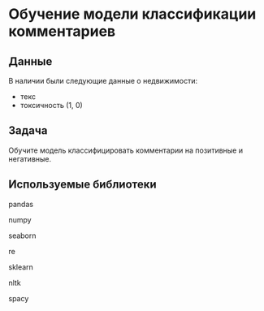# Обучение модели классификации комментариев

## Данные
В наличии были следующие данные о недвижимости: 
* текс
* токсичность (1, 0)
## Задача
Обучите модель классифицировать комментарии на позитивные и негативные.

## Используемые библиотеки
pandas

numpy

seaborn

re

sklearn

nltk

spacy

